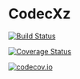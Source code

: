 # CodecXz

[![Build Status](https://travis-ci.org/bicycle1885/CodecXz.jl.svg?branch=master)](https://travis-ci.org/bicycle1885/CodecXz.jl)

[![Coverage Status](https://coveralls.io/repos/bicycle1885/CodecXz.jl/badge.svg?branch=master&service=github)](https://coveralls.io/github/bicycle1885/CodecXz.jl?branch=master)

[![codecov.io](http://codecov.io/github/bicycle1885/CodecXz.jl/coverage.svg?branch=master)](http://codecov.io/github/bicycle1885/CodecXz.jl?branch=master)
